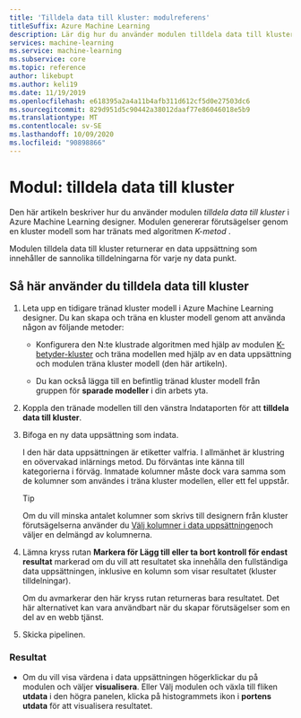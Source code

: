 ```yaml
---
title: 'Tilldela data till kluster: modulreferens'
titleSuffix: Azure Machine Learning
description: Lär dig hur du använder modulen tilldela data till kluster i Azure Machine Learning till Poäng kluster modell.
services: machine-learning
ms.service: machine-learning
ms.subservice: core
ms.topic: reference
author: likebupt
ms.author: keli19
ms.date: 11/19/2019
ms.openlocfilehash: e618395a2a4a11b4afb311d612cf5d0e27503dc6
ms.sourcegitcommit: 829d951d5c90442a38012daaf77e86046018e5b9
ms.translationtype: MT
ms.contentlocale: sv-SE
ms.lasthandoff: 10/09/2020
ms.locfileid: "90898866"
---
```

# <a name="module-assign-data-to-clusters"></a>Modul: tilldela data till kluster

Den här artikeln beskriver hur du använder modulen *tilldela data till kluster* i Azure Machine Learning designer. Modulen genererar förutsägelser genom en kluster modell som har tränats med algoritmen *K-metod* .

Modulen tilldela data till kluster returnerar en data uppsättning som innehåller de sannolika tilldelningarna för varje ny data punkt. 

## <a name="how-to-use-assign-data-to-clusters"></a>Så här använder du tilldela data till kluster
  
1. Leta upp en tidigare tränad kluster modell i Azure Machine Learning designer. Du kan skapa och träna en kluster modell genom att använda någon av följande metoder:  
  
    - Konfigurera den N:te klustrade algoritmen med hjälp av modulen [K-betyder-kluster](k-means-clustering.md) och träna modellen med hjälp av en data uppsättning och modulen träna kluster modell (den här artikeln).  
  
    - Du kan också lägga till en befintlig tränad kluster modell från gruppen för **sparade modeller** i din arbets yta.

2. Koppla den tränade modellen till den vänstra Indataporten för att **tilldela data till kluster**.  

3. Bifoga en ny data uppsättning som indata. 

   I den här data uppsättningen är etiketter valfria. I allmänhet är klustring en oövervakad inlärnings metod. Du förväntas inte känna till kategorierna i förväg. Inmatade kolumner måste dock vara samma som de kolumner som användes i träna kluster modellen, eller ett fel uppstår.

    > [!TIP]
    > Om du vill minska antalet kolumner som skrivs till designern från kluster förutsägelserna använder du [Välj kolumner i data uppsättningen](select-columns-in-dataset.md)och väljer en delmängd av kolumnerna. 
    
4. Lämna kryss rutan **Markera för Lägg till eller ta bort kontroll för endast resultat** markerad om du vill att resultatet ska innehålla den fullständiga data uppsättningen, inklusive en kolumn som visar resultatet (kluster tilldelningar).
  
    Om du avmarkerar den här kryss rutan returneras bara resultatet. Det här alternativet kan vara användbart när du skapar förutsägelser som en del av en webb tjänst.
  
5.  Skicka pipelinen.  
  
### <a name="results"></a>Resultat

+  Om du vill visa värdena i data uppsättningen högerklickar du på modulen och väljer **visualisera**. Eller Välj modulen och växla till fliken **utdata** i den högra panelen, klicka på histogrammets ikon i **portens utdata** för att visualisera resultatet.


